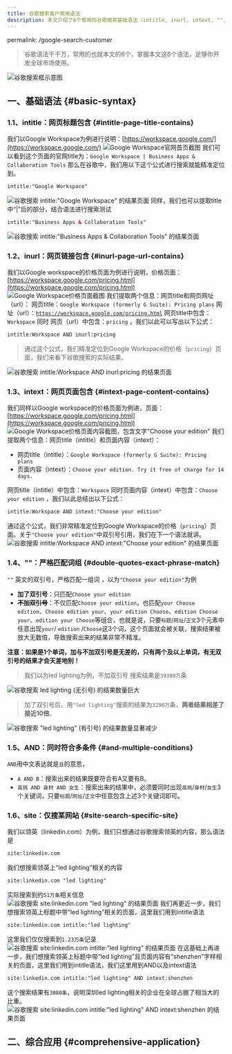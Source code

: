 ```yaml
---
title: 谷歌搜索客户常用语法
description: 本文介绍了6个常用的谷歌搜索基础语法（intitle, inurl, intext, "", AND, site），并通过实例（如搜索Google Workspace相关页面、使用site:linkedin.com限定搜索）演示了如何组合运用这些语法来更精准地查找信息或潜在客户。
---
```


permalink: /google-search-customer

> 谷歌语法千千万，常用的也就本文的6个，掌握本文这6个语法，足够你开发全球市场使用。

![谷歌搜索框示意图](https://cos.files.maozhishi.com/public/attachments/lfx/1665509408998.png)

## 一、基础语法 {#basic-syntax}

### 1.1、intitle：网页标题包含 {#intitle-page-title-contains}

我们以Google Workspace为例进行说明：[https://workspace.google.com/](https://workspace.google.com/)
![Google Workspace官网首页截图](https://cos.files.maozhishi.com/public/attachments/lfx/1665509408999.png)
我们可以看到这个页面的官网title为：`Google Workspace | Business Apps & Collaboration Tools`
那么在谷歌中，我们用以下这个公式进行搜索就能精准定位到。

```xml
intitle:"Google Workspace"
```

![谷歌搜索 intitle:"Google Workspace" 的结果页面](https://cos.files.maozhishi.com/public/attachments/lfx/1665509409122.png)
同样，我们也可以提取title中“|”后的部分，结合语法进行搜索测试

```xml
intitle:"Business Apps & Collaboration Tools"
```

![谷歌搜索 intitle:"Business Apps & Collaboration Tools" 的结果页面](https://cos.files.maozhishi.com/public/attachments/lfx/1665509409131.png)

### 1.2、inurl：网页链接包含 {#inurl-page-url-contains}

我们以Google workspace的价格页面为例进行说明，价格页面： [https://workspace.google.com/pricing.html](https://workspace.google.com/pricing.html)
![Google Workspace价格页面截图](https://cos.files.maozhishi.com/public/attachments/lfx/1665509409123.png)
我们提取两个信息：网页title和网页网址（url）：
网页title：`Google Workspace (formerly G Suite): Pricing plans`
网址（url）：[`https://workspace.google.com/pricing.html`](https://workspace.google.com/pricing.html)
网页title中包含：`Workspace` 同时 网页（url）中包含：`pricing` ，我们以此可以写出以下公式：

```xml
intitle:Workspace AND inurl:pricing
```

> 通过这个公式，我们精准定位到Google Workspace的价格（`pricing`）页面，我们来看下谷歌搜索的实际结果。

![谷歌搜索 intitle:Workspace AND inurl:pricing 的结果页面](https://cos.files.maozhishi.com/public/attachments/lfx/1665509409128.png)

### 1.3、intext：网页页面包含 {#intext-page-content-contains}

我们同样以Google workspace的价格页面为例进，页面： [https://workspace.google.com/pricing.html](https://workspace.google.com/pricing.html)
![Google Workspace价格页面内容截图，包含文字"Choose your edition"](https://cos.files.maozhishi.com/public/attachments/lfx/1665509409130.png)
我们提取两个信息：网页title（intitle）和页面内容（intext）：

- 网页title（intitle）：`Google Workspace (formerly G Suite): Pricing plans`
- 页面内容（intext）：`Choose your edition. Try it free of charge for 14 days.`

网页title（intitle）中包含：`Workspace` 同时页面内容（intext）中包含：`Choose your edition` ，我们以此总结出以下公式：

```xml
intitle:Workspace AND intext:"Choose your edition"
```

通过这个公式，我们非常精准定位到Google Workspace的价格（`pricing`）页面。关于`"Choose your edition"`中双引号引用，我们在下一个语法就讲。
![谷歌搜索 intitle:Workspace AND intext:"Choose your edition" 的结果页面](https://cos.files.maozhishi.com/public/attachments/lfx/1665509409129.png)

### 1.4、""：严格匹配词组 {#double-quotes-exact-phrase-match}

`""` 英文的双引号，严格匹配一组词 ，以为`"Choose your edition"`为例

- **加了双引号**：只匹配`Choose your edition`
- **~~不加双引号~~**：不仅匹配`Choose your edition`，也匹配`your Choose edition`、`Choose edition your`、`your edition Choose`、`edition Choose your`、`edition your Choose`等组合，也就是说，只要`标题`/`网址`/`正文`3个元素中任意出现`your`/ `edition` /`Choose`这3个词，这个页面就会被关联，搜索结果被放大无数倍，导致搜索出来的结果非常不精准。

**注意：如果是1个单词，加与不加双引号是无差的，只有两个及以上单词，有无双引号的结果才会天差地别！**

> 我们以为led lighting为例，不加双引号 搜索结果是`39300万`条

![谷歌搜索 led lighting (无引号) 的结果数量巨大](https://cos.files.maozhishi.com/public/attachments/lfx/1665509409124.png)

> 加了双引号后，用`"led lighting"`搜索的结果为`3290万`条，**两者结果相差了接近10倍**。

![谷歌搜索 "led lighting" (有引号) 的结果数量显著减少](https://cos.files.maozhishi.com/public/attachments/lfx/1665509409125.png)

### 1.5、AND：同时符合多条件 {#and-multiple-conditions}

`AND`用中文表达就是`且`的意思，

- `A AND B`：搜索出来的结果既要符合有A又要有B。
- `高挑 AND 身材 AND 女生`：搜索出来的结果中，必须要同时出现`高挑`/`身材`/`女生`3个关键词，只要`标题`/`网址`/`正文`中任意包含上述3个关键词即可。

### 1.6、site：仅搜某网站 {#site-search-specific-site}

我们以领英（linkedin.com）为例，我们只想通过谷歌搜索领英的内容，那么语法是

```xml
site:linkedin.com
```

我们想搜索领英上“led lighting”相关的内容

```xml
site:linkedin.com "led lighting"
```

实际搜索到约`51万条`相关信息
![谷歌搜索 site:linkedin.com "led lighting" 的结果页面](https://cos.files.maozhishi.com/public/attachments/lfx/1665509409132.png)
我们再更近一步，我们想搜索领英上标题中带“led lighting”相关的页面，这里我们用到intitle语法

```xml
site:linkedin.com intitle:"led lighting"
```

这里我们仅仅搜索到`1.23万条`记录
![谷歌搜索 site:linkedin.com intitle:"led lighting" 的结果页面](https://cos.files.maozhishi.com/public/attachments/lfx/1665509409126.png)
在这基础上再进一步，我们想搜索领英上标题中带“led lighting”且页面内容有“shenzhen”字样相关的页面，这里我们用到intitle语法，我们这里用到AND以及intext语法

```xml
site:linkedin.com intitle:"led lighting" AND intext:shenzhen
```

这个搜索结果有`3080条`，说明深圳led lighting相关的企业在全球占据了相当大的比重。
![谷歌搜索 site:linkedin.com intitle:"led lighting" AND intext:shenzhen 的结果页面](https://cos.files.maozhishi.com/public/attachments/lfx/1665509409127.png)

## 二、综合应用 {#comprehensive-application}

